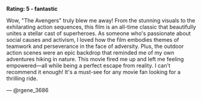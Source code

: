**Rating: 5 - fantastic**

Wow, "The Avengers" truly blew me away! From the stunning visuals to the exhilarating action sequences, this film is an all-time classic that beautifully unites a stellar cast of superheroes. As someone who's passionate about social causes and activism, I loved how the film embodies themes of teamwork and perseverance in the face of adversity. Plus, the outdoor action scenes were an epic backdrop that reminded me of my own adventures hiking in nature. This movie fired me up and left me feeling empowered—all while being a perfect escape from reality. I can't recommend it enough! It's a must-see for any movie fan looking for a thrilling ride. 

— @rgene_3686